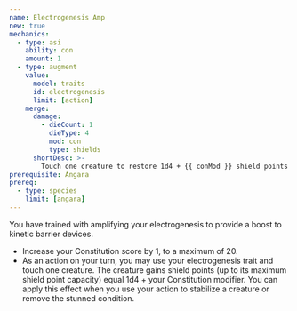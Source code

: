 ```yaml
---
name: Electrogenesis Amp
new: true
mechanics:
  - type: asi
    ability: con
    amount: 1
  - type: augment
    value:
      model: traits
      id: electrogenesis
      limit: [action]
    merge:
      damage:
        - dieCount: 1
          dieType: 4
          mod: con
          type: shields
      shortDesc: >-
        Touch one creature to restore 1d4 + {{ conMod }} shield points and stabilize or end the stunned condition on it.
prerequisite: Angara
prereq:
  - type: species
    limit: [angara]
---
```

You have trained with amplifying your electrogenesis to provide a boost to kinetic barrier devices.

- Increase your Constitution score by 1, to a maximum of 20.
- As an action on your turn, you may use your electrogenesis trait and touch one creature. The
creature gains shield points (up to its maximum shield point capacity) equal 1d4 + your
Constitution modifier. You can apply this effect when you use your action to stabilize a
creature or remove the stunned condition.
